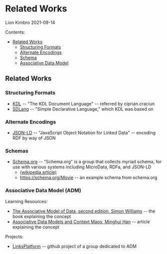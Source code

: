 # Related Works
Lion Kimbro
2021-09-14

Contents:
* [Related Works](#related)
	* [Structuring Formats](structure)
	* [Alternate Encodings](alternate-encodings)
	* [Schema](schemas)
	* [Associative Data Model](adm)


## <a name="related">Related Works</a>

### <a name="structure">Structuring Formats</a>

* [KDL](https://github.com/kdl-org/kdl) -- "The KDL Document Language" -- referred by ciprian.craciun
* [SDLang](https://sdlang.org/) -- "Simple Declarative Language," which KDL was based on

### <a name="alternate-encodings">Alternate Encodings</a>

* [JSON-LD](https://en.wikipedia.org/wiki/JSON-LD) -- "JavaScript Object Notation for Linked Data" -- encoding RDF by way of JSON

### <a name="schemas">Schemas</a>

* [Schema.org](http://schema.org/) -- "Schema.org" is a group that collects myriad schema, for use with various systems including MicroData, RDFa, and JSON-LD
	* [(wikipedia article)](https://en.wikipedia.org/wiki/Schema.org)
	* https://schema.org/Movie -- an example schema from schema.org

### <a name="adm">Associative Data Model (ADM)</a>

Learning Resources:
* [The Associative Model of Data, second edition, Simon Williams](https://web.archive.org/web/20181219134621/http://sentences.com/docs/amd.pdf) -- the book explaining the concept
* [Associative Data Models and Context Maps, Minghui Han](https://spectrum.library.concordia.ca/1663/1/MQ64083.pdf) -- article explaining the concept

Projects:
* [LinksPlatform](https://github.com/Konard/LinksPlatform) -- github project of a group dedicated to ADM



